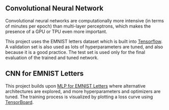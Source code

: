 ## Convolutional Neural Network

Convolutional neural networks are computationally more intensive (in terms of minutes per epoch) than multi-layer perceptrons, which makes the presence of a GPU or TPU even more important. 

This project uses the EMNIST letters dataset which is built into [Tensorflow]. A validation set is also used as lots of hyperparameters are tuned, and also because it is a good practice. The test set is used only for the final evaluation of the trained and tuned network.

## CNN for EMNIST Letters

This project builds upon [MLP for EMNIST Letters] where alternative architectures are explored, and more hyperparameters and optimizers are tuned. The training process is visualized by plotting a loss curve using [TensorBoard].


[Tensorflow]: https://www.tensorflow.org/
[MLP for EMNIST Letters]: https://github.com/saurami/Multi-Layer-Perceptron
[TensorBoard]: https://www.tensorflow.org/tensorboard/get_started 
